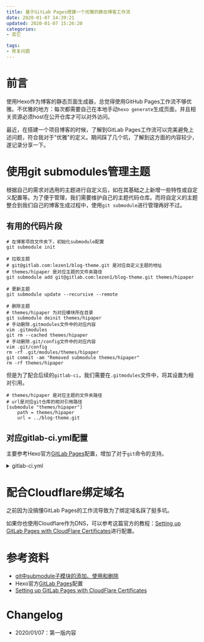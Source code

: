 ```yaml
---
title: 基于GitLab Pages搭建一个优雅的静态博客工作流
date: 2020-01-07 14:39:21
updated: 2020-01-07 15:26:20
categories:
- 其它

tags:
- 修复问题
---
```

# 前言
使用Hexo作为博客的静态页面生成器，总觉得使用GitHub Pages工作流不够优雅。不优雅的地方：每次都需要自己在本地手动`hexo generate`生成页面，并且相关资源必须host在公开仓库才可以对外访问。

最近，在搭建一个项目博客的时候，了解到GitLab Pages工作流可以完美避免上述问题，符合我对于"优雅"的定义。期间踩了几个坑，了解到这方面的内容较少，遂记录分享一下。

<!-- more -->
# 使用git submodules管理主题
根据自己的需求对选用的主题进行自定义后，如在其基础之上新增一些特性或自定义配置等。为了便于管理，我们需要维护自己的主题代码仓库。而将自定义的主题整合到我们自己的博客生成过程中，使用`git submodule`进行管理再好不过。

## 有用的代码片段
```shell
# 在博客项目文件夹下，初始化submodule配置
git submodule init

# 拉取主题
# git@gitlab.com:lezen1/blog-theme.git 是对应自定义主题的地址
# themes/hipaper 是对应主题的文件夹路径
git submodule add git@gitlab.com:lezen1/blog-theme.git themes/hipaper

# 更新主题
git submodule update --recursive --remote

# 删除主题
# themes/hipaper 为对应模块所在目录
git submodule deinit themes/hipaper
# 手动删除.gitmodules文件中的对应内容
vim .gitmodules 
git rm --cached themes/hipaper
# 手动删除.git/config文件中的对应内容
vim .git/config
rm -rf .git/modules/themes/hipaper
git commit -am "Removed submodule themes/hipaper"
rm -rf themes/hipaper
```

但是为了配合后续的`gitlab-ci`，我们需要在`.gitmodules`文件中，将其设置为相对引用。

```.gitmodules
# themes/hipaper 是对应主题的文件夹路径
# url是对应git仓库的相对引用路径
[submodule "themes/hipaper"]
	path = themes/hipaper
	url = ../blog-theme.git
```

## 对应gitlab-ci.yml配置
主要参考Hexo官方[GitLab Pages](https://hexo.io/docs/gitlab-pages)配置，增加了对于`git`命令的支持。

<details>
<summary>gitlab-ci.yml</summary>

```yaml
image: node:10-alpine
cache:
  paths:
    - node_modules/

variables:
  GIT_SUBMODULE_STRATEGY: recursive

before_script:
  - apk update 
  - apk add --no-cache git
  - git submodule sync --recursive
  - git submodule update --init --recursive
  - npm install hexo-cli -g
  - npm install

pages:
  script:
    - hexo generate
  artifacts:
    paths:
      - public
  only:
    - master
```
</details>

# 配合Cloudflare绑定域名
之前因为没搞懂GitLab Pages的工作流导致为了绑定域名踩了挺多坑。

如果你也使用Cloudflare作为DNS，可以参考这篇官方的教程：[Setting up GitLab Pages with CloudFlare Certificates](https://about.gitlab.com/blog/2017/02/07/setting-up-gitlab-pages-with-cloudflare-certificates/)进行配置。

# 参考资料
- [git中submodule子模块的添加、使用和删除](https://blog.csdn.net/guotianqing/article/details/82391665)
- Hexo官方[GitLab Pages](https://hexo.io/docs/gitlab-pages)配置
- [Setting up GitLab Pages with CloudFlare Certificates](https://about.gitlab.com/blog/2017/02/07/setting-up-gitlab-pages-with-cloudflare-certificates/)

# Changelog
- 2020/01/07：第一版内容
